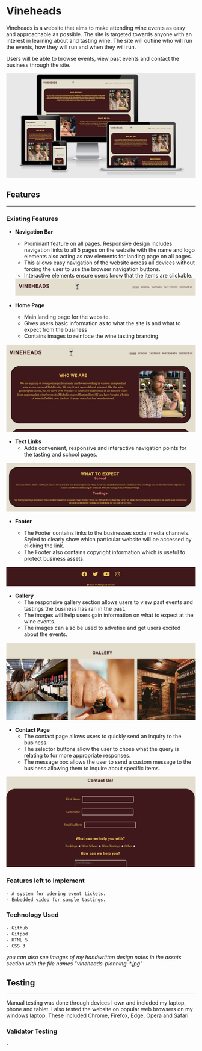 # Vineheads

Vineheads is a website that aims to make attending wine events as easy and approachable as possible. The site is targeted towards anyone with an interest in learning about and tasting wine. The site will outline who will run the events, how they will run and when they will run.

Users will be able to browse events, view past events and contact the business through the site.

<img src="assets/images/am-i-responsive-vineheads.PNG">



## Features
<hr>

### Existing Features

- __Navigation Bar__

  - Prominant feature on all pages. Responsive design includes navigation links to all 5 pages on the website with the name and logo elements also acting as nav elements for landing page on all pages.
  - This allows easy navigation of the website across all devices without forcing the user to use the browser navigation buttons.
  - Interactive elements ensure users know that the items are clickable.
  
  <img src="assets/images/nav-banner-vineheads.PNG">

- __Home Page__

    - Main landing page for the website.
    - Gives users basic information as to what the site is and what to expect from the business
    - Contains images to reinfoce the wine tasting branding.

<img src="assets/images/vineheads-landing-page.PNG">

- __Text Links__
    - Adds convenient, responsive and interactive navigation points for the tasting and school pages.

<img src="assets/images/text-links-vineheads.PNG">

- __Footer__ 

  - The Footer contains links to the businesses social media channels. Styled to clearly show which particular website will be accessed by clicking the link.
  - The Footer also contains copyright information which is useful to protect business assets.

<img src="assets/images/vineheads-footer.PNG">

- __Gallery__
    - The responsive gallery section allows users to view past events and tastings the business has ran in the past.
    - The images will help users gain information on what to expect at the wine events.
    - The images can also be used to advetise and get users excited about the events.

<img src="assets/images/gallery-vineheads.PNG">

- __Contact Page__
    - The contact page allows users to quickly send an inquiry to the business.
    - The selector buttons allow the user to chose what the query is relating to for more appropriate responses.
    - The message box allows the user to send a custom message to the business allowing them to inquire about specific items.

<img src="assets/images/vineheads-contact-form.PNG">

### Features left to Implement

    - A system for odering event tickets.
    - Embedded video for sample tastings.

### Technology Used 

    - Github
    - Gitpod
    - HTML 5
    - CSS 3


<em>you can also see images of my handwritten design notes in the assets section with the file names "vineheads-planning-*.jpg"</em>

## Testing

<hr>

Manual testing was done through devices I own and included my laptop, phone and tablet. I also tested the website on popular web browsers on my windows laptop. These included Chrome, Firefox, Edge, Opera and Safari.

### Validator Testing

    -

    